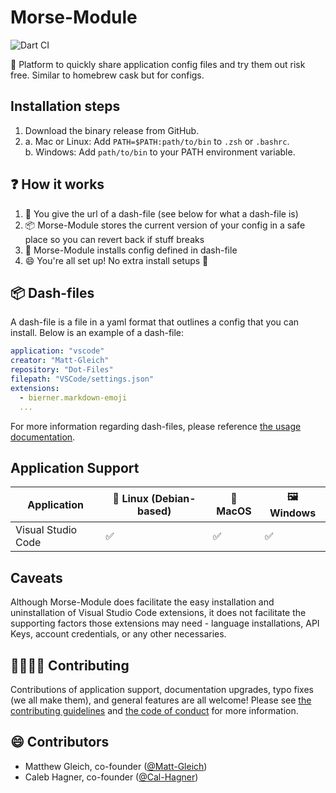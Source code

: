 # Morse-Module

![Dart CI](https://github.com/Morse-Module/Morse-Module/workflows/Dart%20CI/badge.svg)

🚀 Platform to quickly share application config files and try them out risk free. Similar to homebrew cask but for configs.

## Installation steps
1. Download the binary release from GitHub.
2. a. Mac or Linux: Add `PATH=$PATH:path/to/bin` to `.zsh` or `.bashrc`.<br>
   b. Windows: Add `path/to/bin` to your PATH environment variable.

## ❓ How it works

1. 🤝 You give the url of a dash-file (see below for what a dash-file is)
2. 📦 Morse-Module stores the current version of your config in a safe place so you can revert back if stuff breaks
3. 🚀 Morse-Module installs config defined in dash-file
4. 😄 You're all set up! No extra install setups 🙌

## 📦 Dash-files

A dash-file is a file in a yaml format that outlines a config that you can install. Below is an example of a dash-file:

```yml
application: "vscode"
creator: "Matt-Gleich"
repository: "Dot-Files"
filepath: "VSCode/settings.json"
extensions:
  - bierner.markdown-emoji
  ...
```

For more information regarding dash-files, please reference [the usage documentation](docs/USAGE.md).

## Application Support

| Application        | 🐧 Linux (Debian-based) | 🍏 MacOS | 🖼️ Windows |
| ------------------ | ---------------------- | ------- | --------- |
| Visual Studio Code | ✅                      | ✅       | ✅         |

## Caveats

Although Morse-Module does facilitate the easy installation and uninstallation of Visual Studio Code extensions, it does not facilitate the supporting factors those extensions may need - language installations, API Keys, account credentials, or any other necessaries.

## 🙋‍♀️🙋‍♂️ Contributing

Contributions of application support, documentation upgrades, typo fixes (we all make them), and general features are all welcome! Please see [the contributing guidelines](docs/CONTRIBUTING.md) and [the code of conduct](docs/CODE_OF_CONDUCT.md) for more information.

## 😄 Contributors

- Matthew Gleich, co-founder ([@Matt-Gleich](https://github.com/Matt-Gleich))
- Caleb Hagner, co-founder ([@Cal-Hagner](https://github.com/Cal-Hagner))
